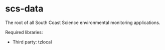 # scs-data
The root of all South Coast Science environmental monitoring applications.

Required libraries: 

* Third party: tzlocal
